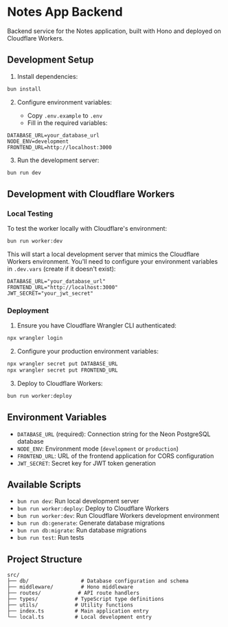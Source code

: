 # Notes App Backend

Backend service for the Notes application, built with Hono and deployed on Cloudflare Workers.

## Development Setup

1. Install dependencies:

```bash
bun install
```

2. Configure environment variables:

   - Copy `.env.example` to `.env`
   - Fill in the required variables:

```env
DATABASE_URL=your_database_url
NODE_ENV=development
FRONTEND_URL=http://localhost:3000
```

3. Run the development server:

```bash
bun run dev
```

## Development with Cloudflare Workers

### Local Testing

To test the worker locally with Cloudflare's environment:

```bash
bun run worker:dev
```

This will start a local development server that mimics the Cloudflare Workers environment. You'll need to configure your environment variables in `.dev.vars` (create if it doesn't exist):

```env
DATABASE_URL="your_database_url"
FRONTEND_URL="http://localhost:3000"
JWT_SECRET="your_jwt_secret"
```

### Deployment

1. Ensure you have Cloudflare Wrangler CLI authenticated:

```bash
npx wrangler login
```

2. Configure your production environment variables:

```bash
npx wrangler secret put DATABASE_URL
npx wrangler secret put FRONTEND_URL
```

3. Deploy to Cloudflare Workers:

```bash
bun run worker:deploy
```

## Environment Variables

- `DATABASE_URL` (required): Connection string for the Neon PostgreSQL database
- `NODE_ENV`: Environment mode (`development` or `production`)
- `FRONTEND_URL`: URL of the frontend application for CORS configuration
- `JWT_SECRET`: Secret key for JWT token generation

## Available Scripts

- `bun run dev`: Run local development server
- `bun run worker:deploy`: Deploy to Cloudflare Workers
- `bun run worker:dev`: Run Cloudflare Workers development environment
- `bun run db:generate`: Generate database migrations
- `bun run db:migrate`: Run database migrations
- `bun run test`: Run tests

## Project Structure

```
src/
├── db/                 # Database configuration and schema
├── middleware/         # Hono middleware
├── routes/            # API route handlers
├── types/            # TypeScript type definitions
├── utils/            # Utility functions
├── index.ts          # Main application entry
└── local.ts          # Local development entry
```
